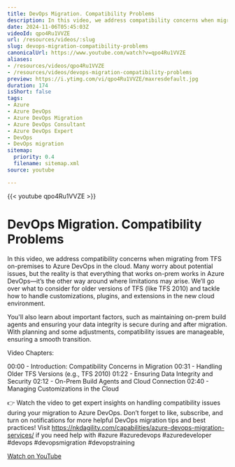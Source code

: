 ```yaml
---
title: DevOps Migration. Compatibility Problems
description: In this video, we address compatibility concerns when migrating from TFS on-premises to Azure DevOps in the cloud.
date: 2024-11-06T05:45:03Z
videoId: qpo4Ru1VVZE
url: /resources/videos/:slug
slug: devops-migration-compatibility-problems
canonicalUrl: https://www.youtube.com/watch?v=qpo4Ru1VVZE
aliases:
- /resources/videos/qpo4Ru1VVZE
- /resources/videos/devops-migration-compatibility-problems
preview: https://i.ytimg.com/vi/qpo4Ru1VVZE/maxresdefault.jpg
duration: 174
isShort: false
tags:
- Azure
- Azure DevOps
- Azure DevOps Migration
- Azure DevOps Consultant
- Azure DevOps Expert
- DevOps
- DevOps migration
sitemap:
  priority: 0.4
  filename: sitemap.xml
source: youtube

---
```


{{< youtube qpo4Ru1VVZE >}}

# DevOps Migration. Compatibility Problems

In this video, we address compatibility concerns when migrating from TFS on-premises to Azure DevOps in the cloud. Many worry about potential issues, but the reality is that everything that works on-prem works in Azure DevOps—it’s the other way around where limitations may arise. We’ll go over what to consider for older versions of TFS (like TFS 2010) and tackle how to handle customizations, plugins, and extensions in the new cloud environment.

You'll also learn about important factors, such as maintaining on-prem build agents and ensuring your data integrity is secure during and after migration. With planning and some adjustments, compatibility issues are manageable, ensuring a smooth transition.

Video Chapters:

00:00 - Introduction: Compatibility Concerns in Migration
00:31 - Handling Older TFS Versions (e.g., TFS 2010)
01:22 - Ensuring Data Integrity and Security
02:12 - On-Prem Build Agents and Cloud Connection
02:40 - Managing Customizations in the Cloud

👉 Watch the video to get expert insights on handling compatibility issues during your migration to Azure DevOps. Don’t forget to like, subscribe, and turn on notifications for more helpful DevOps migration tips and best practices! Visit https://nkdagility.com/capabilities/azure-devops-migration-services/ if you need help with #azure #azuredevops #azuredeveloper #devops #devopsmigration #devopstraining

[Watch on YouTube](https://www.youtube.com/watch?v=qpo4Ru1VVZE)

